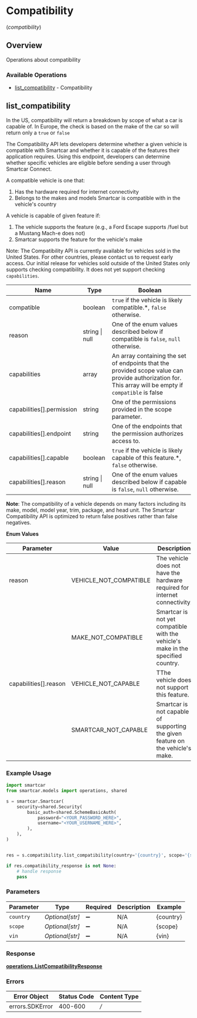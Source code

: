 # Compatibility
(*compatibility*)

## Overview

Operations about compatibility

### Available Operations

* [list_compatibility](#list_compatibility) - Compatibility

## list_compatibility

In the US, compatibility will return a breakdown by scope of what a car is capable of. In Europe, the check is based on the make of the car so will return only a `true` or `false`

The Compatibility API lets developers determine whether a given vehicle is compatible with Smartcar and whether it is capable of the features their application requires. Using this endpoint, developers can determine whether specific vehicles are eligible before sending a user through Smartcar Connect.

A compatible vehicle is one that:
1. Has the hardware required for internet connectivity
2. Belongs to the makes and models Smartcar is compatible with in the vehicle's country

A vehicle is capable of given feature if:
1. The vehicle supports the feature (e.g., a Ford Escape supports /fuel but a Mustang Mach-e does not)
2. Smartcar supports the feature for the vehicle's make

Note: The Compatibility API is currently available for vehicles sold in the United States. For other countries, please contact us to request early access. Our initial release for vehicles sold outside of the United States only supports checking compatibility. It does not yet support checking `capabilities`.

|  Name 	|Type   	|Boolean   	|
|---	|---	|---	|
|  compatible|   boolean|  `true` if the vehicle is likely compatible.*, `false` otherwise.| 
reason|   string \| null|  One of the enum values described below if compatible is `false`, `null` otherwise.|
| capabilities|   array| An array containing the set of endpoints that the provided scope value can provide authorization for. This array will be empty if `compatible` is false|
| capabilities[].permission|   string|One of the permissions provided in the scope parameter.|
| capabilities[].endpoint|   string| One of the endpoints that the permission authorizes access to.|
| capabilities[].capable|   boolean|`true` if the vehicle is likely capable of this feature.*, `false` otherwise.|
| capabilities[].reason|   string \| null|One of the enum values described below if capable is `false`, `null` otherwise.|

__Note__: The compatibility of a vehicle depends on many factors including its make, model, model year, trim, package, and head unit. The Smartcar Compatibility API is optimized to return false positives rather than false negatives.

__Enum Values__

|  Parameter 	|Value   	|Description   	|
|---	|---	|---	|
|  reason|   VEHICLE_NOT_COMPATIBLE|  The vehicle does not have the hardware required for internet connectivity.|
|  |   MAKE_NOT_COMPATIBLE|  Smartcar is not yet compatible with the vehicle's make in the specified country.|
|  capabilities[].reason|   VEHICLE_NOT_CAPABLE|  TThe vehicle does not support this feature.|
|  |   SMARTCAR_NOT_CAPABLE|  Smartcar is not capable of supporting the given feature on the vehicle's make.|

### Example Usage

```python
import smartcar
from smartcar.models import operations, shared

s = smartcar.Smartcar(
    security=shared.Security(
        basic_auth=shared.SchemeBasicAuth(
            password="<YOUR_PASSWORD_HERE>",
            username="<YOUR_USERNAME_HERE>",
        ),
    ),
)


res = s.compatibility.list_compatibility(country='{country}', scope='{scope}', vin='{vin}')

if res.compatibility_response is not None:
    # handle response
    pass
```

### Parameters

| Parameter          | Type               | Required           | Description        | Example            |
| ------------------ | ------------------ | ------------------ | ------------------ | ------------------ |
| `country`          | *Optional[str]*    | :heavy_minus_sign: | N/A                | {country}          |
| `scope`            | *Optional[str]*    | :heavy_minus_sign: | N/A                | {scope}            |
| `vin`              | *Optional[str]*    | :heavy_minus_sign: | N/A                | {vin}              |


### Response

**[operations.ListCompatibilityResponse](../../models/operations/listcompatibilityresponse.md)**
### Errors

| Error Object    | Status Code     | Content Type    |
| --------------- | --------------- | --------------- |
| errors.SDKError | 400-600         | */*             |
